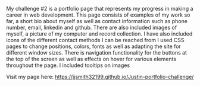 My challenge #2 is a portfolio page that represents my progress in making a career in web development. This page consists of examples of my work so far, a short bio about myself as well as contact information such as phone number, email, linkedin and github. 
There are also included images of myself, a picture of my computer and record collection. I have also included icons of the different contact methods I can be reached from
I used CSS pages to change positions, colors, fonts as well as adapting the site for different window sizes.
There is navigation functionality for the buttons at the top of the screen as well as effects on hover for various elements throughout the page.
I included tooltips on images 

Visit my page here:
https://jjsmith32199.github.io/Justin-portfolio-challenge/